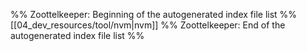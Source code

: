 %% Zoottelkeeper: Beginning of the autogenerated index file list  %%
 [[04_dev_resources/tool/nvm|nvm]]
%% Zoottelkeeper: End of the autogenerated index file list  %%
